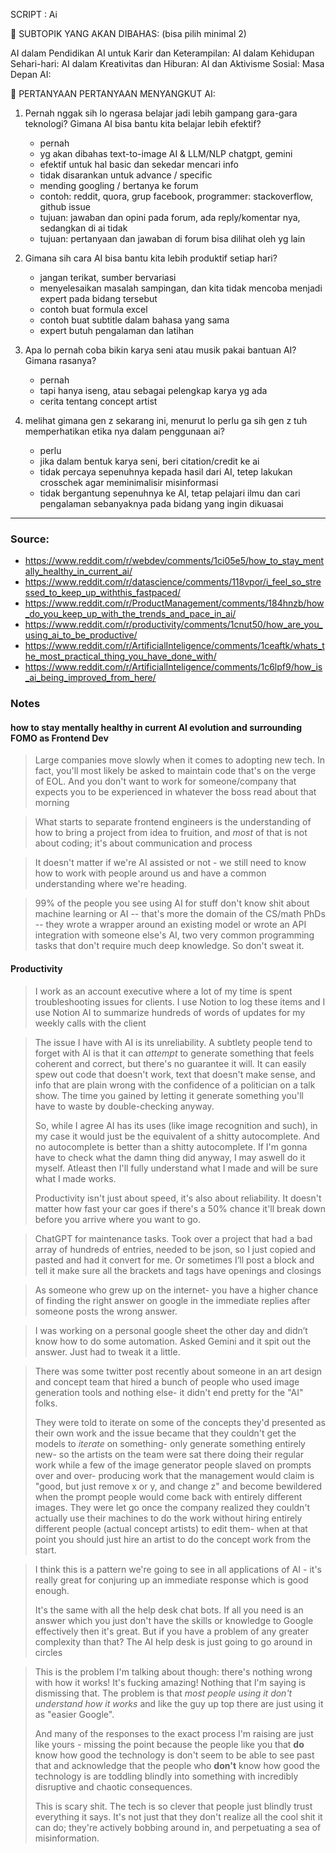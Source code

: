 SCRIPT : Ai

📌 SUBTOPIK YANG AKAN DIBAHAS: (bisa pilih minimal 2)

AI dalam Pendidikan
AI untuk Karir dan Keterampilan:
AI dalam Kehidupan Sehari-hari:
AI dalam Kreativitas dan Hiburan:
AI dan Aktivisme Sosial:
Masa Depan AI:


📌 PERTANYAAN PERTANYAAN MENYANGKUT AI:

1. Pernah nggak sih lo ngerasa belajar jadi lebih gampang gara-gara teknologi? Gimana AI bisa bantu kita belajar lebih efektif?
   - pernah
   - yg akan dibahas text-to-image AI & LLM/NLP chatgpt, gemini
   - efektif untuk hal basic dan sekedar mencari info
   - tidak disarankan untuk advance / specific
   - mending googling / bertanya ke forum
   - contoh: reddit, quora, grup facebook,  programmer: stackoverflow, github issue
   - tujuan: jawaban dan opini pada forum, ada reply/komentar nya, sedangkan di ai tidak
   - tujuan: pertanyaan dan jawaban di forum bisa dilihat oleh yg lain
     
2. Gimana sih cara AI bisa bantu kita lebih produktif setiap hari?
   - jangan terikat, sumber bervariasi
   - menyelesaikan masalah sampingan, dan kita tidak mencoba menjadi expert pada bidang tersebut
   - contoh buat formula excel
   - contoh buat subtitle dalam bahasa yang sama
   - expert butuh pengalaman dan latihan
     
3. Apa lo pernah coba bikin karya seni atau musik pakai bantuan AI? Gimana rasanya?
   - pernah
   - tapi hanya iseng, atau sebagai pelengkap karya yg ada
   - cerita tentang concept artist
     
4. melihat gimana gen z sekarang ini, menurut lo perlu ga sih gen z tuh memperhatikan etika nya dalam penggunaan ai?
    - perlu
    - jika dalam bentuk karya seni, beri citation/credit ke ai
    - tidak percaya sepenuhnya kepada hasil dari AI, tetep lakukan crosschek agar meminimalisir misinformasi
    - tidak bergantung sepenuhnya ke AI, tetap pelajari ilmu dan cari pengalaman sebanyaknya pada bidang yang ingin dikuasai

---

### Source:
- https://www.reddit.com/r/webdev/comments/1ci05e5/how_to_stay_mentally_healthy_in_current_ai/
- https://www.reddit.com/r/datascience/comments/118vpor/i_feel_so_stressed_to_keep_up_withthis_fastpaced/
- https://www.reddit.com/r/ProductManagement/comments/184hnzb/how_do_you_keep_up_with_the_trends_and_pace_in_ai/
- https://www.reddit.com/r/productivity/comments/1cnut50/how_are_you_using_ai_to_be_productive/
- https://www.reddit.com/r/ArtificialInteligence/comments/1ceaftk/whats_the_most_practical_thing_you_have_done_with/
- https://www.reddit.com/r/ArtificialInteligence/comments/1c6lpf9/how_is_ai_being_improved_from_here/

### Notes

#### how to stay mentally healthy in current AI evolution and surrounding FOMO as Frontend Dev

> Large companies move slowly when it comes to adopting new tech. In fact, you'll most likely be asked to maintain code that's on the verge of EOL. And you don't want to work for someone/company that expects you to be experienced in whatever the boss read about that morning

> What starts to separate frontend engineers is the understanding of how to bring a project from idea to fruition, and _most_ of that is not about coding; it's about communication and process

> It doesn't matter if we're AI assisted or not - we still need to know how to work with people around us and have a common understanding where we're heading.

> 99% of the people you see using AI for stuff don't know shit about machine learning or AI -- that's more the domain of the CS/math PhDs -- they wrote a wrapper around an existing model or wrote an API integration with someone else's AI, two very common programming tasks that don't require much deep knowledge. So don't sweat it.

#### Productivity

> I work as an account executive where a lot of my time is spent troubleshooting issues for clients. I use Notion to log these items and I use Notion AI to summarize hundreds of words of updates for my weekly calls with the client

> The issue I have with AI is its unreliability. A subtlety people tend to forget with AI is that it can _attempt_ to generate something that feels coherent and correct, but there's no guarantee it will. It can easily spew out code that doesn't work, text that doesn't make sense, and info that are plain wrong with the confidence of a politician on a talk show. The time you gained by letting it generate something you'll have to waste by double-checking anyway.
> 
> So, while I agree AI has its uses (like image recognition and such), in my case it would just be the equivalent of a shitty autocomplete. And no autocomplete is better than a shitty autocomplete. If I'm gonna have to check what the damn thing did anyway, I may aswell do it myself. Atleast then I'll fully understand what I made and will be sure what I made works.
> 
> Productivity isn't just about speed, it's also about reliability. It doesn't matter how fast your car goes if there's a 50% chance it'll break down before you arrive where you want to go.

> ChatGPT for maintenance tasks. Took over a project that had a bad array of hundreds of entries, needed to be json, so I just copied and pasted and had it convert for me. Or sometimes I’ll post a block and tell it make sure all the brackets and tags have openings and closings

> As someone who grew up on the internet- you have a higher chance of finding the right answer on google in the immediate replies after someone posts the wrong answer.

> I was working on a personal google sheet the other day and didn’t know how to do some automation. Asked Gemini and it spit out the answer. Just had to tweak it a little.

> There was some twitter post recently about someone in an art design and concept team that hired a bunch of people who used image generation tools and nothing else- it didn't end pretty for the "AI" folks.
> 
> They were told to iterate on some of the concepts they'd presented as their own work and the issue became that they couldn't get the models to _iterate_ on something- only generate something entirely new- so the artists on the team were sat there doing their regular work while a few of the image generator people slaved on prompts over and over- producing work that the management would claim is "good, but just remove x or y, and change z" and become bewildered when the prompt people would come back with entirely different images. They were let go once the company realized they couldn't actually use their machines to do the work without hiring entirely different people (actual concept artists) to edit them- when at that point you should just hire an artist to do the concept work from the start.

> I think this is a pattern we're going to see in all applications of AI - it's really great for conjuring up an immediate response which is good enough.
> 
> It's the same with all the help desk chat bots. If all you need is an answer which you just don't have the skills or knowledge to Google effectively then it's great. But if you have a problem of any greater complexity than that? The AI help desk is just going to go around in circles

> This is the problem I'm talking about though: there's nothing wrong with how it works! It's fucking amazing! Nothing that I'm saying is dismissing that. The problem is that _most people using it don't understand how it works_ and like the guy up top there are just using it as "easier Google".
> 
> And many of the responses to the exact process I'm raising are just like yours - missing the point because the people like you that **do** know how good the technology is don't seem to be able to see past that and acknowledge that the people who **don't** know how good the technology is are toddling blindly into something with incredibly disruptive and chaotic consequences.
> 
> This is scary shit. The tech is so clever that people just blindly trust everything it says. It's not just that they don't realize all the cool shit it can do; they're actively bobbing around in, and perpetuating a sea of misinformation.
